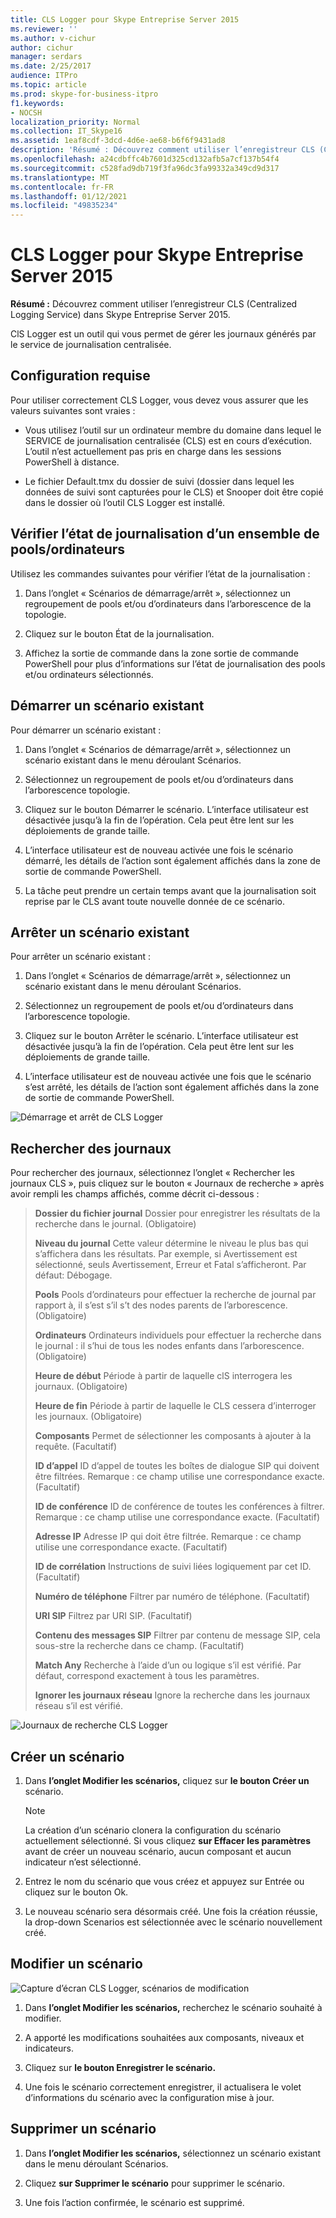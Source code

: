 ```yaml
---
title: CLS Logger pour Skype Entreprise Server 2015
ms.reviewer: ''
ms.author: v-cichur
author: cichur
manager: serdars
ms.date: 2/25/2017
audience: ITPro
ms.topic: article
ms.prod: skype-for-business-itpro
f1.keywords:
- NOCSH
localization_priority: Normal
ms.collection: IT_Skype16
ms.assetid: 1eaf8cdf-3dcd-4d6e-ae68-b6f6f9431ad8
description: 'Résumé : Découvrez comment utiliser l’enregistreur CLS (Centralized Logging Service) dans Skype Entreprise Server 2015.'
ms.openlocfilehash: a24cdbffc4b7601d325cd132afb5a7cf137b54f4
ms.sourcegitcommit: c528fad9db719f3fa96dc3fa99332a349cd9d317
ms.translationtype: MT
ms.contentlocale: fr-FR
ms.lasthandoff: 01/12/2021
ms.locfileid: "49835234"
---
```

# <a name="cls-logger-for-skype-for-business-server-2015"></a>CLS Logger pour Skype Entreprise Server 2015
 
**Résumé :** Découvrez comment utiliser l’enregistreur CLS (Centralized Logging Service) dans Skype Entreprise Server 2015.
  
ClS Logger est un outil qui vous permet de gérer les journaux générés par le service de journalisation centralisée.
  
## <a name="prerequisites"></a>Configuration requise

Pour utiliser correctement CLS Logger, vous devez vous assurer que les valeurs suivantes sont vraies :
  
- Vous utilisez l’outil sur un ordinateur membre du domaine dans lequel le SERVICE de journalisation centralisée (CLS) est en cours d’exécution. L’outil n’est actuellement pas pris en charge dans les sessions PowerShell à distance.
    
- Le fichier Default.tmx du dossier de suivi (dossier dans lequel les données de suivi sont capturées pour le CLS) et Snooper doit être copié dans le dossier où l’outil CLS Logger est installé.
    
## <a name="check-the-logging-status-of-a-set-of-poolscomputers"></a>Vérifier l’état de journalisation d’un ensemble de pools/ordinateurs

Utilisez les commandes suivantes pour vérifier l’état de la journalisation :
  
1. Dans l’onglet « Scénarios de démarrage/arrêt », sélectionnez un regroupement de pools et/ou d’ordinateurs dans l’arborescence de la topologie.
    
2. Cliquez sur le bouton État de la journalisation.
    
3. Affichez la sortie de commande dans la zone sortie de commande PowerShell pour plus d’informations sur l’état de journalisation des pools et/ou ordinateurs sélectionnés.
    
## <a name="start-an-existing-scenario"></a>Démarrer un scénario existant

Pour démarrer un scénario existant :
  
1. Dans l’onglet « Scénarios de démarrage/arrêt », sélectionnez un scénario existant dans le menu déroulant Scénarios.
    
2. Sélectionnez un regroupement de pools et/ou d’ordinateurs dans l’arborescence topologie.
    
3. Cliquez sur le bouton Démarrer le scénario. L’interface utilisateur est désactivée jusqu’à la fin de l’opération. Cela peut être lent sur les déploiements de grande taille.
    
4. L’interface utilisateur est de nouveau activée une fois le scénario démarré, les détails de l’action sont également affichés dans la zone de sortie de commande PowerShell.
    
5. La tâche peut prendre un certain temps avant que la journalisation soit reprise par le CLS avant toute nouvelle donnée de ce scénario.
    
## <a name="stop-an-existing-scenario"></a>Arrêter un scénario existant

Pour arrêter un scénario existant :
  
1. Dans l’onglet « Scénarios de démarrage/arrêt », sélectionnez un scénario existant dans le menu déroulant Scénarios.
    
2. Sélectionnez un regroupement de pools et/ou d’ordinateurs dans l’arborescence topologie.
    
3. Cliquez sur le bouton Arrêter le scénario. L’interface utilisateur est désactivée jusqu’à la fin de l’opération. Cela peut être lent sur les déploiements de grande taille.
    
4. L’interface utilisateur est de nouveau activée une fois que le scénario s’est arrêté, les détails de l’action sont également affichés dans la zone de sortie de commande PowerShell.
    
![Démarrage et arrêt de CLS Logger](../../media/2c4a36c2-b5db-4550-a3b3-41f18e0e2f0c.png)
  
## <a name="search-for-logs"></a>Rechercher des journaux

Pour rechercher des journaux, sélectionnez l’onglet « Rechercher les journaux CLS », puis cliquez sur le bouton « Journaux de recherche » après avoir rempli les champs affichés, comme décrit ci-dessous :
  
> **Dossier du fichier journal** Dossier pour enregistrer les résultats de la recherche dans le journal. (Obligatoire)
> 
> **Niveau du journal** Cette valeur détermine le niveau le plus bas qui s’affichera dans les résultats. Par exemple, si Avertissement est sélectionné, seuls Avertissement, Erreur et Fatal s’afficheront. Par défaut: Débogage.
> 
> **Pools** Pools d’ordinateurs pour effectuer la recherche de journal par rapport à, il s’est s’il s’t des nodes parents de l’arborescence. (Obligatoire)
> 
> **Ordinateurs** Ordinateurs individuels pour effectuer la recherche dans le journal : il s’hui de tous les nodes enfants dans l’arborescence. (Obligatoire)
> 
> **Heure de début** Période à partir de laquelle clS interrogera les journaux. (Obligatoire)
> 
> **Heure de fin** Période à partir de laquelle le CLS cessera d’interroger les journaux. (Obligatoire)
> 
> **Composants** Permet de sélectionner les composants à ajouter à la requête. (Facultatif)
> 
> **ID d’appel** ID d’appel de toutes les boîtes de dialogue SIP qui doivent être filtrées. Remarque : ce champ utilise une correspondance exacte. (Facultatif)
> 
> **ID de conférence** ID de conférence de toutes les conférences à filtrer. Remarque : ce champ utilise une correspondance exacte. (Facultatif)
> 
> **Adresse IP** Adresse IP qui doit être filtrée. Remarque : ce champ utilise une correspondance exacte. (Facultatif)
> 
> **ID de corrélation** Instructions de suivi liées logiquement par cet ID. (Facultatif)
> 
> **Numéro de téléphone** Filtrer par numéro de téléphone. (Facultatif)
> 
> **URI SIP** Filtrez par URI SIP. (Facultatif)
> 
> **Contenu des messages SIP** Filtrer par contenu de message SIP, cela sous-stre la recherche dans ce champ. (Facultatif)
> 
> **Match Any** Recherche à l’aide d’un ou logique s’il est vérifié. Par défaut, correspond exactement à tous les paramètres.
> 
> **Ignorer les journaux réseau** Ignore la recherche dans les journaux réseau s’il est vérifié.
    
![Journaux de recherche CLS Logger](../../media/5793ea3c-6f5f-40ef-8b53-100da831eedf.png)
  
## <a name="create-a-scenario"></a>Créer un scénario

1. Dans **l’onglet Modifier les scénarios,** cliquez sur **le bouton Créer un** scénario.
    
    > [!NOTE]
    > La création d’un scénario clonera la configuration du scénario actuellement sélectionné. Si vous cliquez **sur Effacer les paramètres** avant de créer un nouveau scénario, aucun composant et aucun indicateur n’est sélectionné.
  
2. Entrez le nom du scénario que vous créez et appuyez sur Entrée ou cliquez sur le bouton Ok.
    
3. Le nouveau scénario sera désormais créé. Une fois la création réussie, la drop-down Scenarios est sélectionnée avec le scénario nouvellement créé.
    
## <a name="modify-a-scenario"></a>Modifier un scénario

![Capture d’écran CLS Logger, scénarios de modification](../../media/abbbcac0-8a2e-48af-a22f-4fee0283a29f.png)
  
1. Dans **l’onglet Modifier les scénarios,** recherchez le scénario souhaité à modifier.
    
2. A apporté les modifications souhaitées aux composants, niveaux et indicateurs.
    
3. Cliquez sur **le bouton Enregistrer le scénario.**
    
4. Une fois le scénario correctement enregistrer, il actualisera le volet d’informations du scénario avec la configuration mise à jour.
    
## <a name="delete-a-scenario"></a>Supprimer un scénario

1. Dans **l’onglet Modifier les scénarios,** sélectionnez un scénario existant dans le menu déroulant Scénarios.
    
2. Cliquez **sur Supprimer le scénario** pour supprimer le scénario.
    
3. Une fois l’action confirmée, le scénario est supprimé.
    

